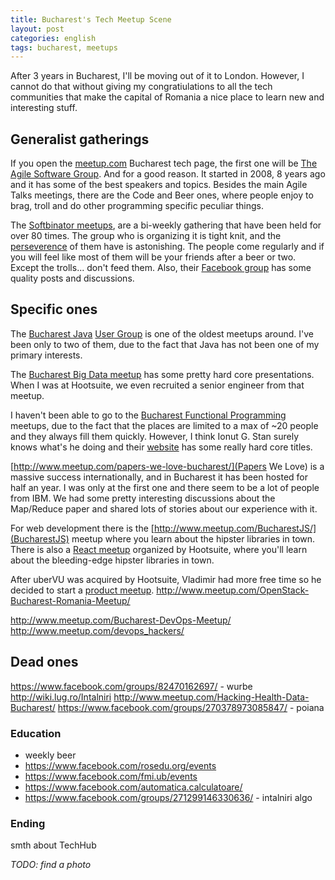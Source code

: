 ```yaml
---
title: Bucharest's Tech Meetup Scene
layout: post
categories: english
tags: bucharest, meetups
---
```


After 3 years in Bucharest, I'll be moving out of it to London. However, I cannot do that without giving my congratiulations to all the tech communities that make the capital of Romania a nice place to learn new and interesting stuff.

## Generalist gatherings

If you open the [meetup.com][0] Bucharest tech page, the first one will be [The Agile Software Group][1]. And for a good reason. It started in 2008, 8 years ago and it has some of the best speakers and topics. Besides the main Agile Talks meetings, there are the Code and Beer ones, where people enjoy to brag, troll and do other programming specific peculiar things.

The [Softbinator meetups][2], are a bi-weekly gathering that have been held for over 80 times. The group who is organizing it is tight knit, and the [perseverence][3] of them have is astonishing. The people come regularly and if you will feel like most of them will be your friends after a beer or two. Except the trolls... don't feed them. Also, their [Facebook group][4] has some quality posts and discussions.

## Specific ones

The [Bucharest Java][5] [User Group][6] is one of the oldest meetups around. I've been only to two of them, due to the fact that Java has not been one of my primary interests.

The [Bucharest Big Data meetup](http://www.meetup.com/Bucharest-Big-Data-Meetup/) has some pretty hard core presentations. When I was at Hootsuite, we even recruited a senior engineer from that meetup.

I haven't been able to go to the [Bucharest Functional Programming](http://www.meetup.com/bucharestfp/) meetups, due to the fact that the places are limited to a max of ~20 people and they always fill them quickly. However, I think Ionut G. Stan surely knows what's he doing and their [website](http://bucharestfp.ro) has some really hard core titles.

[http://www.meetup.com/papers-we-love-bucharest/](Papers We Love) is a massive success internationally, and in Bucharest it has been hosted for half an year. I was only at the first one and there seem to be a lot of people from IBM. We had some pretty interesting discussions about the Map/Reduce paper and shared lots of stories about our experience with it.

For web development there is the [http://www.meetup.com/BucharestJS/](BucharestJS) meetup where you learn about the hipster libraries in town. There is also a [React meetup](https://www.facebook.com/groups/1633618413528676/) organized by Hootsuite, where you'll learn about the bleeding-edge hipster libraries in town.


After uberVU was acquired by Hootsuite, Vladimir had more free time so he decided to start a [product meetup](http://www.meetup.com/ProductTank-Bucharest/).
http://www.meetup.com/OpenStack-Bucharest-Romania-Meetup/

http://www.meetup.com/Bucharest-DevOps-Meetup/
http://www.meetup.com/devops_hackers/

## Dead ones

https://www.facebook.com/groups/82470162697/ - wurbe
http://wiki.lug.ro/Intalniri
http://www.meetup.com/Hacking-Health-Data-Bucharest/
https://www.facebook.com/groups/270378973085847/ - poiana

### Education

* weekly beer
* https://www.facebook.com/rosedu.org/events
* https://www.facebook.com/fmi.ub/events
* https://www.facebook.com/automatica.calculatoare/
* https://www.facebook.com/groups/271299146330636/ - intalniri algo

### Ending

smth about TechHub

_TODO: find a photo_

[0]: http://www.meetup.com/cities/ro/bucharest/tech/
[1]: http://www.meetup.com/The-Bucharest-Agile-Software-Meetup-Group/
[2]: http://www.meetup.com/Softbinator-Romanian-IT-Community/
[3]: https://www.facebook.com/softbinator/events
[4]: https://www.facebook.com/groups/talks.by.softbinator/
[5]: http://www.meetup.com/Bucharest-Java-User-Group/
[6]: https://bjug.ro
